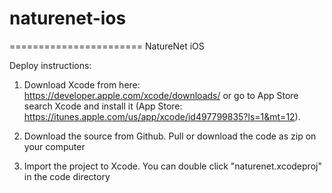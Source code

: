 # naturenet-ios
=======================
NatureNet iOS 

Deploy instructions:

1. Download Xcode from here: https://developer.apple.com/xcode/downloads/ or go to App Store search Xcode and install it (App Store: https://itunes.apple.com/us/app/xcode/id497799835?ls=1&mt=12).
 
2. Download the source from Github. Pull or download  the code as zip on your computer

3. Import the project to Xcode. You can double click "naturenet.xcodeproj" in the code directory
```Swift
  
```
